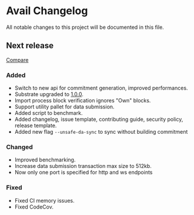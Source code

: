 # Avail Changelog

All notable changes to this project will be documented in this file.

## Next release
[Compare](https://github.com/availproject/avail/compare/v1.6.3...HEAD)

### Added
- Switch to new api for commitment generation, improved performances.
- Substrate upgraded to [1.0.0](https://github.com/paritytech/polkadot/releases/tag/v1.0.0).
- Import process block verification ignores "Own" blocks.
- Support utility pallet for data submission.
- Added script to benchmark.
- Added changelog, issue template, contributing guide, security policy, release template.
- Added new flag `--unsafe-da-sync` to sync without building commitment

### Changed
- Improved benchmarking.
- Increase data submission transaction max size to 512kb.
- Now only one port is specified for http and ws endpoints

### Fixed
- Fixed CI memory issues.
- Fixed CodeCov.
